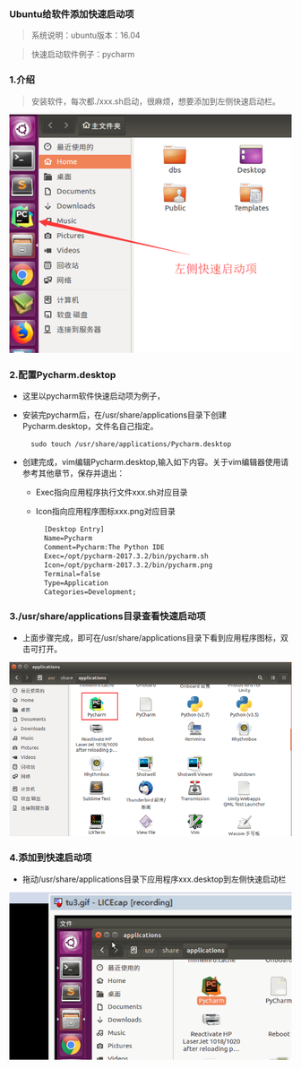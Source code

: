 ### Ubuntu给软件添加快速启动项

> 系统说明：ubuntu版本：16.04

> 快速启动软件例子：pycharm

### 1.介绍

> 安装软件，每次都./xxx.sh启动，很麻烦，想要添加到左侧快速启动栏。


![](tu1.png)


### 2.配置Pycharm.desktop

* 这里以pycharm软件快速启动项为例子，
* 安装完pycharm后，在/usr/share/applications目录下创建Pycharm.desktop，文件名自己指定。

		sudo touch /usr/share/applications/Pycharm.desktop

* 创建完成，vim编辑Pycharm.desktop,输入如下内容。关于vim编辑器使用请参考其他章节，保存并退出：
	* Exec指向应用程序执行文件xxx.sh对应目录
	* Icon指向应用程序图标xxx.png对应目录

			[Desktop Entry]
			Name=Pycharm
			Comment=Pycharm:The Python IDE
			Exec=/opt/pycharm-2017.3.2/bin/pycharm.sh
			Icon=/opt/pycharm-2017.3.2/bin/pycharm.png
			Terminal=false
			Type=Application
			Categories=Development; 

### 3./usr/share/applications目录查看快速启动项

* 上面步骤完成，即可在/usr/share/applications目录下看到应用程序图标，双击可打开。


![](tu2.png)     


### 4.添加到快速启动项

* 拖动/usr/share/applications目录下应用程序xxx.desktop到左侧快速启动栏


![](tu3.gif)                       
